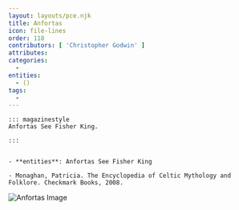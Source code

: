 ```yaml
---
layout: layouts/pce.njk
title: Anfortas
icon: file-lines
order: 118
contributors: [ 'Christopher Godwin' ]
attributes:
categories:
  - 
entities:
  - ()
tags:
  - 
---
```

``` tab [group1:Info]
::: magazinestyle
Anfortas See Fisher King.

:::
```
``` tab [group1:Attributes]
```
``` tab [group1:Entities]
- **entities**: Anfortas See Fisher King
```
``` tab [group1:Sources]
- Monaghan, Patricia. The Encyclopedia of Celtic Mythology and Folklore. Checkmark Books, 2008.
```
![Anfortas Image](['https://upload.wikimedia.org/wikipedia/commons/thumb/3/38/Perceval-arrives-at-grail-castle-bnf-fr-12577-f18v-1330-detail.jpg/1200px-Perceval-arrives-at-grail-castle-bnf-fr-12577-f18v-1330-detail.jpg'])

